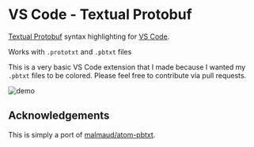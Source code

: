 # VS Code - Textual Protobuf

[Textual Protobuf](https://medium.com/@nathantnorth/protocol-buffers-text-format-14e0584f70a5) syntax highlighting for [VS Code](https://code.visualstudio.com/).

Works with `.prototxt` and `.pbtxt` files

This is a very basic VS Code extension that I made because I wanted my `.pbtxt` files to be colored. Please feel free to contribute via pull requests.

![demo](https://user-images.githubusercontent.com/26286291/82671253-82f08c80-9c79-11ea-918f-20bd3114b8f9.png)

## Acknowledgements

This is simply a port of [malmaud/atom-pbtxt](https://github.com/malmaud/atom-pbtxt).
